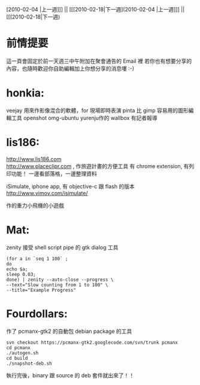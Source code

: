 [2010-02-04 |上一週]]] || [[[2010-02-18|下一週](2010-02-04 |上一週]]] || [[[2010-02-18|下一週)



# 前情提要

這一頁會固定於前一天週三中午附加在聚會通告的 Email 裡
若你也有想要分享的內容，也隨時歡迎你自助編輯加上你想分享的消息嘍 :-)

# honkia:

veejay 用來作影像混合的軟體，for 現場即時表演
pinta 比 gimp 容易用的圖形編輯工具
openshot
omg-ubuntu
yurenju作的 wallbox 有記者報導


# lis186:

<http://www.lis186.com>  
<http://www.placeclipr.com>   , 作旅遊計畫的方便工具
有 chrome extension, 有列印功能！
一邊看部落格，一邊整理資料

iSimulate, iphone app, 有 objective-c 跟 flash 的版本
<http://www.vimov.com/isimulate/>  

作的重力小飛機的小遊戲


# Mat:

zenity 接受 shell script pipe 的 gtk dialog 工具


    (for a in `seq 1 100` ;
    do
    echo $a;
    sleep 0.03;
    done) | zenity --auto-close --progress \
    --text="Slow counting from 1 to 100" \
    --title="Example Progress"


# Fourdollars:

作了 pcmanx-gtk2 的自動包 debian package 的工具



    svn checkout https://pcmanx-gtk2.googlecode.com/svn/trunk pcmanx
    cd pcmanx
    ./autogen.sh
    cd build
    ./snapshot-deb.sh


執行完後，binary 跟 source 的 deb 套件就出來了！！